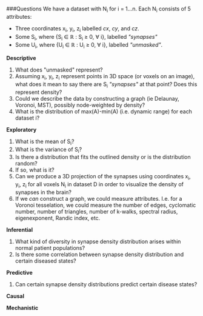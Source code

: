 ###Questions
We have a dataset with N<sub>i</sub> for i = 1...n.
Each N<sub>i</sub> consists of 5 attributes:
* Three coordinates x<sub>i</sub>, y<sub>i</sub>, z<sub>i</sub> labelled _cx_, _cy_, and _cz_. 
* Some S<sub>i</sub>, where {S<sub>i</sub> ∈ ℝ : S<sub>i</sub> ≥ 0, ∀ i}, labelled _"synapses"_
* Some U<sub>i</sub>, where {U<sub>i</sub> ∈ ℝ : U<sub>i</sub> ≥ 0, ∀ i}, labelled _"unmasked"_.

**Descriptive**

1. What does "unmasked" represent?
2. Assuming x<sub>i</sub>, y<sub>i</sub>, z<sub>i</sub> represent points in 3D space (or voxels on an image), what does it mean to say there are S<sub>i</sub> _"synapses"_ at that point? Does this represent density?
3. Could we describe the data by constructing a graph (ie Delaunay, Voronoi, MST), possibly node-weighted by density?
4. What is the distribution of max(A)-min(A) (i.e. dynamic range) for each dataset i?

**Exploratory** 

1. What is the mean of S<sub>i</sub>?
2. What is the variance of S<sub>i</sub>?
2. Is there a distribution that fits the outlined density or is the distribution random?
3. If so, what is it?
4. Can we produce a 3D projection of the synapses using coordinates x<sub>i</sub>, y<sub>i</sub>, z<sub>i</sub> for all voxels N<sub>i</sub> in dataset D in order to visualize the density of synapses in the brain?
5. If we _can_ construct a graph, we could measure attributes. I.e. for a Voronoi tesselation, we could measure the number of edges, cyclomatic number, number of triangles, number of k-walks, spectral radius, eigenexponent, Randic index, etc.

**Inferential**

1. What kind of diversity in synapse density distribution arises within normal patient populations?
2. Is there some correlation between synapse density distribution and certain diseased states?


**Predictive** 
1. Can certain synapse density distributions predict certain disease states?

**Causal**

**Mechanistic**
